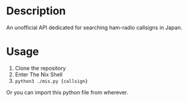 # Description

An unofficial API dedicated for searching ham-radio callsigns in Japan.

# Usage

1. Clone the repository
2. Enter The Nix Shell
3. `python3 ./mis.py {callsign}`

Or you can import this python file from wherever.
